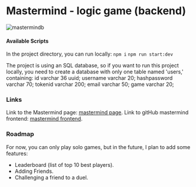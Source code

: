 # Mastermind - logic game (backend)

![mastermindb](https://github.com/skradi/MastermindBackend/assets/144287736/96449f7e-dc5b-4314-ba92-7bf81c58878e)

#### Available Scripts
In the project directory, you can run locally:
`npm i`
`npm run start:dev`

The project is using an SQL database, so if you want to run this project locally, you need to create a database with only one table named 'users,' containing:
id varchar 36 uuid;
username varchar 20;
hashpassword varchar 70;
tokenid varchar 200; 
email varchar 50; 
game varchar 20; 

### Links

Link to the Mastermind page: [mastermind page](https://mastermind.elosito.usermd.net).
Link to gitHub mastermind frontend: [mastermind frontend](https://github.com/skradi/MastermindFrontend).

### Roadmap 
For now, you can only play solo games, but in the future, I plan to add some features: 
- Leaderboard (list of top 10 best players).
- Adding Friends. 
- Challenging a friend to a duel. 
